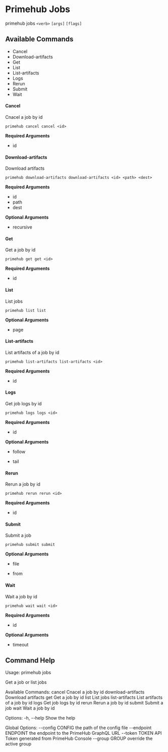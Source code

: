 
# Primehub Jobs

primehub jobs `<verb>` `[args]` `[flags]`


## Available Commands

* Cancel
* Download-artifacts
* Get
* List
* List-artifacts
* Logs
* Rerun
* Submit
* Wait



#### Cancel

Cnacel a job by id


```
primehub cancel cancel <id>
```
**Required Arguments**
* id
 


 



#### Download-artifacts

Download artifacts


```
primehub download-artifacts download-artifacts <id> <path> <dest>
```
**Required Arguments**
* id
* path
* dest
 



**Optional Arguments**

* recursive

 



#### Get

Get a job by id


```
primehub get get <id>
```
**Required Arguments**
* id
 


 



#### List

List jobs


```
primehub list list
```
 



**Optional Arguments**

* page

 



#### List-artifacts

List artifacts of a job by id


```
primehub list-artifacts list-artifacts <id>
```
**Required Arguments**
* id
 


 



#### Logs

Get job logs by id


```
primehub logs logs <id>
```
**Required Arguments**
* id
 



**Optional Arguments**

* follow

* tail

 



#### Rerun

Rerun a job by id


```
primehub rerun rerun <id>
```
**Required Arguments**
* id
 


 



#### Submit

Submit a job


```
primehub submit submit
```
 



**Optional Arguments**

* file

* from

 



#### Wait

Wait a job by id


```
primehub wait wait <id>
```
**Required Arguments**
* id
 



**Optional Arguments**

* timeout

 


 

## Command Help

Usage: 
  primehub jobs <command>

Get a job or list jobs

Available Commands:
  cancel               Cnacel a job by id
  download-artifacts   Download artifacts
  get                  Get a job by id
  list                 List jobs
  list-artifacts       List artifacts of a job by id
  logs                 Get job logs by id
  rerun                Rerun a job by id
  submit               Submit a job
  wait                 Wait a job by id

Options:
  -h, --help           Show the help

Global Options:
  --config CONFIG      the path of the config file
  --endpoint ENDPOINT  the endpoint to the PrimeHub GraphQL URL
  --token TOKEN        API Token generated from PrimeHub Console
  --group GROUP        override the active group
